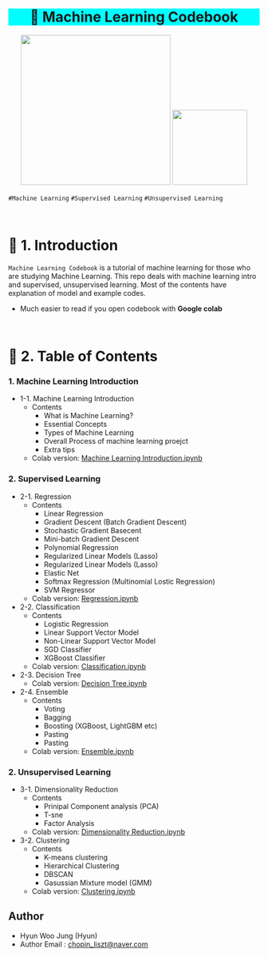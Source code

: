 <h1 align="center" style="background-color:#00FEFE"><strong>🔎 Machine Learning Codebook</strong></h3>
<p align="center"><img width="300"  src="https://upload.wikimedia.org/wikipedia/commons/thumb/0/05/Scikit_learn_logo_small.svg/1200px-Scikit_learn_logo_small.svg.png"> <img width="150" src="https://upload.wikimedia.org/wikipedia/commons/thumb/c/c3/Python-logo-notext.svg/768px-Python-logo-notext.svg.png"> </p>

`#Machine Learning` `#Supervised Learning` `#Unsupervised Learning`

<br>

# 🚦 1. Introduction

`Machine Learning Codebook` is a tutorial of machine learning for those who are studying Machine Learning. This repo deals with machine learning intro and supervised, unsupervised learning. Most of the contents have explanation of model and example codes.

 - Much easier to read if you open codebook with **Google colab**

<br>

# 🚦 2. Table of Contents
### 1. Machine Learning Introduction
  - 1-1. Machine Learning Introduction
    - Contents
      - What is Machine Learning?
      - Essential Concepts
      - Types of Machine Learning
      - Overall Process of machine learning proejct
      - Extra tips
    - Colab version: [Machine Learning Introduction.ipynb](https://colab.research.google.com/github/hw79chopin/Machine-Learning-Codebook/blob/master/1-1.%20ML%20Intro/%5BML%20Intro%5D%20Maching%20Learning%20Codebook.ipynb)
   

### 2. Supervised Learning
  - 2-1. Regression
    - Contents
      - Linear Regression
      - Gradient Descent (Batch Gradient Descent)
      - Stochastic Gradient Basecent
      - Mini-batch Gradient Descent
      - Polynomial Regression
      - Regularized Linear Models (Lasso)
      - Regularized Linear Models (Lasso)
      - Elastic Net
      - Softmax Regression (Multinomial Lostic Regression)
      - SVM Regressor
    - Colab version: [Regression.ipynb](https://colab.research.google.com/github/hw79chopin/Machine-Learning-Codebook/blob/master/2-1.%20Regression/%5BRegression%5D%20Maching%20Learning%20Codebook.ipynb)
  - 2-2. Classification
    - Contents
      - Logistic Regression
      - Linear Support Vector Model
      - Non-Linear Support Vector Model
      - SGD Classifier
      - XGBoost Classifier
    - Colab version: [Classification.ipynb](https://colab.research.google.com/github/hw79chopin/Machine-Learning-Codebook/blob/master/2-2.%20Classification/%5BClassification%5D%20Maching%20Learning%20Codebook.ipynb)
  - 2-3. Decision Tree
    - Colab version: [Decision Tree.ipynb](https://colab.research.google.com/github/hw79chopin/Machine-Learning-Codebook/blob/master/2-3.%20Decision%20Tree/%5BDecision%20Tree%5D%20Maching%20Learning%20Codebook.ipynb)
  - 2-4. Ensemble
    - Contents
      - Voting
      - Bagging
      - Boosting (XGBoost, LightGBM etc)
      - Pasting
      - Pasting
    - Colab version: [Ensemble.ipynb](https://colab.research.google.com/github/hw79chopin/Machine-Learning-Codebook/blob/master/2-4.%20Ensemble/%5BEnsemble%5D%20Maching%20Learning%20Codebook.ipynb)
  
### 2. Unsupervised Learning
  - 3-1. Dimensionality Reduction
    - Contents
      - Prinipal Component analysis (PCA)
      - T-sne
      - Factor Analysis
    - Colab version: [Dimensionality Reduction.ipynb](https://colab.research.google.com/github/hw79chopin/Machine-Learning-Codebook/blob/master/3-1.%20Dimensionality%20Reduction/%5BDimensionality%20Reduction%5D%20Maching%20Learning%20Codebook.ipynb)
  - 3-2. Clustering
    - Contents
       - K-means clustering
       - Hierarchical Clustering
       - DBSCAN
       - Gasussian Mixture model (GMM)
    - Colab version: [Clustering.ipynb](https://colab.research.google.com/github/hw79chopin/Machine-Learning-Codebook/blob/master/3-2.%20Clustering/%5BClustering%5D%20Maching%20Learning%20Codebook.ipynb)

    
## Author
- Hyun Woo Jung (Hyun)
- Author Email : chopin_liszt@naver.com
